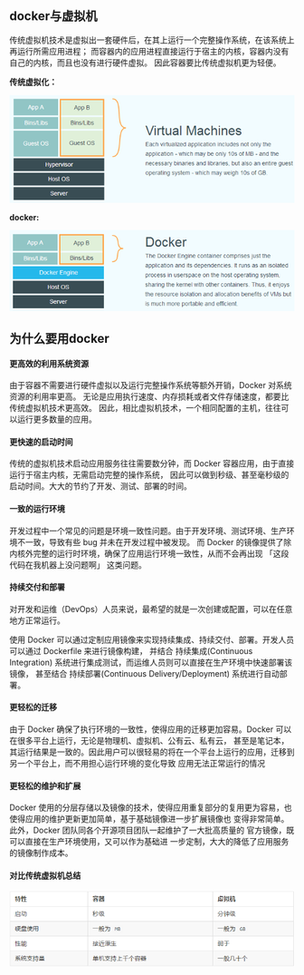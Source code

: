 ## docker与虚拟机

传统虚拟机技术是虚拟出一套硬件后，在其上运行一个完整操作系统，在该系统上再运行所需应用进程；
而容器内的应用进程直接运行于宿主的内核，容器内没有自己的内核，而且也没有进行硬件虚拟。
因此容器要比传统虚拟机更为轻便。

**传统虚拟化：**

![Image text](https://github.com/1819997197/micro/blob/master/ch11/picture/docker_virtual_1.png)


**docker:**

![Image text](https://github.com/1819997197/micro/blob/master/ch11/picture/docker_virtual_2.png)


## 为什么要用docker

#### 更高效的利用系统资源

由于容器不需要进行硬件虚拟以及运行完整操作系统等额外开销，Docker 对系统资源的利用率更高。
无论是应用执行速度、内存损耗或者文件存储速度，都要比传统虚拟机技术更高效。
因此，相比虚拟机技术，一个相同配置的主机，往往可以运行更多数量的应用。

#### 更快速的启动时间

传统的虚拟机技术启动应用服务往往需要数分钟，而 Docker 容器应用，由于直接运行于宿主内核，无需启动完整的操作系统，
因此可以做到秒级、甚至毫秒级的启动时间。大大的节约了开发、测试、部署的时间。

#### 一致的运行环境

开发过程中一个常见的问题是环境一致性问题。由于开发环境、测试环境、生产环境不一致，导致有些 bug 并未在开发过程中被发现。
而 Docker 的镜像提供了除内核外完整的运行时环境，确保了应用运行环境一致性，从而不会再出现 「这段代码在我机器上没问题啊」 这类问题。

#### 持续交付和部署

对开发和运维（DevOps）人员来说，最希望的就是一次创建或配置，可以在任意地方正常运行。

使用 Docker 可以通过定制应用镜像来实现持续集成、持续交付、部署。开发人员可以通过 Dockerfile 来进行镜像构建，
并结合 持续集成(Continuous Integration) 系统进行集成测试，而运维人员则可以直接在生产环境中快速部署该镜像，
甚至结合 持续部署(Continuous Delivery/Deployment) 系统进行自动部署。

#### 更轻松的迁移

由于 Docker 确保了执行环境的一致性，使得应用的迁移更加容易。Docker 可以在很多平台上运行，无论是物理机、虚拟机、公有云、私有云，
甚至是笔记本，其运行结果是一致的。因此用户可以很轻易的将在一个平台上运行的应用，迁移到另一个平台上，而不用担心运行环境的变化导致
应用无法正常运行的情况

#### 更轻松的维护和扩展

Docker 使用的分层存储以及镜像的技术，使得应用重复部分的复用更为容易，也使得应用的维护更新更加简单，基于基础镜像进一步扩展镜像也
变得非常简单。此外，Docker 团队同各个开源项目团队一起维护了一大批高质量的 官方镜像，既可以直接在生产环境使用，又可以作为基础进
一步定制，大大的降低了应用服务的镜像制作成本。

#### 对比传统虚拟机总结

![Image text](https://github.com/1819997197/micro/blob/master/ch11/picture/compare.png)